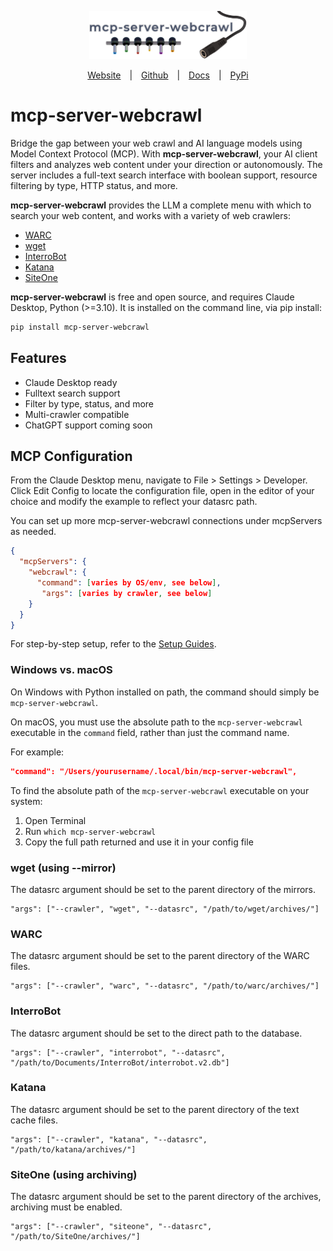 <p align="center">
  <img src="sphinx/_static/images/mcpswc.svg" alt="MCP Server Webcrawl" width="50%">
</p>

<p align="center">
  <a href="https://pragmar.com/mcp-server-webcrawl/" style="margin: 0 10px;">Website</a> |
  <a href="https://github.com/pragmar/mcp-server-webcrawl" style="margin: 0 10px;">Github</a> |
  <a href="https://pragmar.github.io/mcp-server-webcrawl/" style="margin: 0 10px;">Docs</a> |
  <a href="https://pypi.org/project/mcp-server-webcrawl/" style="margin: 0 10px;">PyPi</a>
</p>

# mcp-server-webcrawl

Bridge the gap between your web crawl and AI language models using Model Context Protocol (MCP).
With **mcp-server-webcrawl**, your AI client filters and analyzes web content under your direction or autonomously. The server includes a full-text search interface with boolean support, resource filtering by type, HTTP status,
and more.

**mcp-server-webcrawl** provides the LLM a complete menu with which to search your web content, and works with
a variety of web crawlers:

* [WARC](https://en.wikipedia.org/wiki/WARC_(file_format))
* [wget](https://en.wikipedia.org/wiki/Wget)
* [InterroBot](https://interro.bot)
* [Katana](https://github.com/projectdiscovery/katana)
* [SiteOne](https://crawler.siteone.io)

**mcp-server-webcrawl** is free and open source, and requires Claude Desktop, Python (>=3.10). It is installed on the command line, via pip install:

```bash
pip install mcp-server-webcrawl
```

## Features

* Claude Desktop ready
* Fulltext search support
* Filter by type, status, and more
* Multi-crawler compatible
* ChatGPT support coming soon

## MCP Configuration

From the Claude Desktop menu, navigate to File > Settings > Developer. Click Edit Config to locate the configuration file, open in the editor of your choice and modify the example to reflect your datasrc path.

You can set up more mcp-server-webcrawl connections under mcpServers as needed.

```json
{
  "mcpServers": {
    "webcrawl": {
      "command": [varies by OS/env, see below],
       "args": [varies by crawler, see below]
    }
  }
}
```

For step-by-step setup, refer to the [Setup Guides](https://pragmar.github.io/mcp-server-webcrawl/guides.html).

### Windows vs. macOS

On Windows with Python installed on path, the command should simply be `mcp-server-webcrawl`.

On macOS, you must use the absolute path to the `mcp-server-webcrawl` executable in the `command` field, rather than just the command name.

For example:

```json
"command": "/Users/yourusername/.local/bin/mcp-server-webcrawl",
```

To find the absolute path of the `mcp-server-webcrawl` executable on your system:

1. Open Terminal
2. Run `which mcp-server-webcrawl`
3. Copy the full path returned and use it in your config file

### wget (using --mirror)

The datasrc argument should be set to the parent directory of the mirrors.

```
"args": ["--crawler", "wget", "--datasrc", "/path/to/wget/archives/"]
```

### WARC

The datasrc argument should be set to the parent directory of the WARC files.

```
"args": ["--crawler", "warc", "--datasrc", "/path/to/warc/archives/"]
```

### InterroBot

The datasrc argument should be set to the direct path to the database.

```
"args": ["--crawler", "interrobot", "--datasrc", "/path/to/Documents/InterroBot/interrobot.v2.db"]
```

### Katana

The datasrc argument should be set to the parent directory of the text cache files.

```
"args": ["--crawler", "katana", "--datasrc", "/path/to/katana/archives/"]
```

### SiteOne (using archiving)

The datasrc argument should be set to the parent directory of the archives, archiving must be enabled.

```
"args": ["--crawler", "siteone", "--datasrc", "/path/to/SiteOne/archives/"]
```
